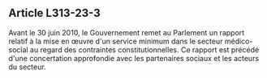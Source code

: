 ## Article L313-23-3


Avant le 30 juin 2010, le Gouvernement remet au Parlement un rapport relatif à la mise en œuvre d'un
service minimum dans le secteur médico-social au regard des contraintes constitutionnelles. Ce rapport est
précédé d'une concertation approfondie avec les partenaires sociaux et les acteurs du secteur.

